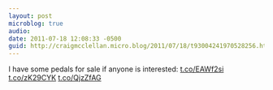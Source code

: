 ```yaml
---
layout: post
microblog: true
audio: 
date: 2011-07-18 12:08:33 -0500
guid: http://craigmcclellan.micro.blog/2011/07/18/t93004241970528256.html
---
```

I have some pedals for sale if anyone is interested:
[t.co/EAWf2si](http://t.co/EAWf2si) [t.co/zK29CYK](http://t.co/zK29CYK)
[t.co/QjzZfAG](http://t.co/QjzZfAG)
